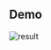 ## Demo

![result](https://github.com/ujikawa/sandbox/blob/master/react-navigation-lesson/react-navigation-sample.gif)
